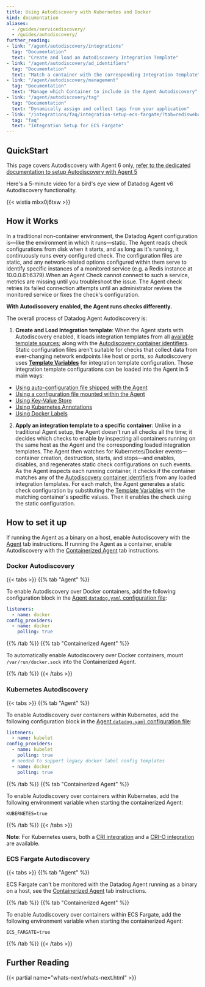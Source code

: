 ```yaml
---
title: Using Autodiscovery with Kubernetes and Docker
kind: documentation
aliases:
  - /guides/servicediscovery/
  - /guides/autodiscovery/
further_reading:
- link: "/agent/autodiscovery/integrations"
  tag: "Documentation"
  text: "Create and load an Autodiscovery Integration Template"
- link: "/agent/autodiscovery/ad_identifiers"
  tag: "Documentation"
  text: "Match a container with the corresponding Integration Template"
- link: "/agent/autodiscovery/management"
  tag: "Documentation"
  text: "Manage which Container to include in the Agent Autodiscovery"
- link: "/agent/autodiscovery/tag"
  tag: "Documentation"
  text: "Dynamically assign and collect tags from your application"
- link: "/integrations/faq/integration-setup-ecs-fargate/?tab=rediswebui"
  tag: "faq"
  text: "Integration Setup for ECS Fargate"
---
```


## QuickStart

This page covers Autodiscovery with Agent 6 only, [refer to the dedicated documentation to setup Autodiscovery with Agent 5][1]

Here's a 5-minute video for a bird's eye view of Datadog Agent v6 Autodiscovery functionality.

{{< wistia mlxx0j6txw >}}

## How it Works

In a traditional non-container environment, the Datadog Agent configuration is&mdash;like the environment in which it runs&mdash;static. The Agent reads check configurations from disk when it starts, and as long as it's running, it continuously runs every configured check.
The configuration files are static, and any network-related options configured within them serve to identify specific instances of a monitored service (e.g. a Redis instance at 10.0.0.61:6379).When an Agent Check cannot connect to such a service, metrics are missing until you troubleshoot the issue. The Agent check retries its failed connection attempts until an administrator revives the monitored service or fixes the check's configuration.

**With Autodiscovery enabled, the Agent runs checks differently.**

The overall process of Datadog Agent Autodiscovery is:

1. **Create and Load Integration template**: When the Agent starts with Autodiscovery enabled, it loads integration templates from all [available template sources][2]; along with the [Autodiscovery container identifiers][3]. Static configuration files aren't suitable for checks that collect data from ever-changing network endpoints like host or ports, so Autodiscovery uses [**Template Variables**][4] for integration template configuration. Those integration template configurations can be loaded into the Agent in 5 main ways:

  * [Using auto-configuration file shipped with the Agent][5]
  * [Using a configuration file mounted within the Agent][6]
  * [Using Key-Value Store][7]
  * [Using Kubernetes Annotations][8]
  * [Using Docker Labels][9]

2. **Apply an integration template to a specific container**: Unlike in a traditional Agent setup, the Agent doesn't run all checks all the time; it decides which checks to enable by inspecting all containers running on the same host as the Agent and the corresponding loaded integration templates. The Agent then watches for Kubernetes/Docker events&mdash;container creation, destruction, starts, and stops&mdash;and enables, disables, and regenerates static check configurations on such events. As the Agent inspects each running container, it checks if the container matches any of the [Autodiscovery container identifiers][3] from any loaded integration templates. For each match, the Agent generates a static check configuration by substituting the [Template Variables][10] with the matching container's specific values. Then it enables the check using the static configuration.

## How to set it up

If running the Agent as a binary on a host, enable Autodiscovery with the [Agent](?tab=agent) tab instructions. If running the Agent as a container, enable Autodiscovery with the [Containerized Agent](?tab=containerizedagent) tab instructions.

### Docker Autodiscovery

{{< tabs >}}
{{% tab "Agent" %}}

To enable Autodiscovery over Docker containers, add the following configuration block in the [Agent `datadog.yaml` configuration file][1]:

```yaml
listeners:
  - name: docker
config_providers:
  - name: docker
    polling: true
```

[1]: /agent/guide/agent-configuration-files/#agent-main-configuration-file
{{% /tab %}}
{{% tab "Containerized Agent" %}}

To automatically enable Autodiscovery over Docker containers, mount `/var/run/docker.sock` into the Containerized Agent.

{{% /tab %}}
{{< /tabs >}}

### Kubernetes Autodiscovery

{{< tabs >}}
{{% tab "Agent" %}}

To enable Autodiscovery over containers within Kubernetes, add the following configuration block in the [Agent `datadog.yaml` configuration file][1]:

```yaml
listeners:
  - name: kubelet
config_providers:
  - name: kubelet
    polling: true
  # needed to support legacy docker label config templates
  - name: docker
    polling: true
```

[1]: /agent/guide/agent-configuration-files/#agent-main-configuration-file
{{% /tab %}}
{{% tab "Containerized Agent" %}}

To enable Autodiscovery over containers within Kubernetes, add the following environment variable when starting the containerized Agent:

```
KUBERNETES=true
```

{{% /tab %}}
{{< /tabs >}}

**Note**: For Kubernetes users, both a [CRI integration][11] and a [CRI-O integration][12] are available.

### ECS Fargate Autodiscovery

{{< tabs >}}
{{% tab "Agent" %}}

ECS Fargate can't be monitored with the Datadog Agent running as a binary on a host, see the [Containerized Agent](?tab=containerizedagent#ecs-fargate-autodiscovery) tab instructions.

{{% /tab %}}
{{% tab "Containerized Agent" %}}

To enable Autodiscovery over containers within ECS Fargate, add the following environment variable when starting the containerized Agent:

```
ECS_FARGATE=true
```

{{% /tab %}}
{{< /tabs >}}

## Further Reading

{{< partial name="whats-next/whats-next.html" >}}

[1]: /agent/faq/agent-5-autodiscovery
[2]: /agent/autodiscovery/integrations
[3]: /agent/autodiscovery/ad_identifiers
[4]: /agent/autodiscovery/template_variables
[5]: /agent/autodiscovery/auto_conf
[6]: /agent/autodiscovery/integrations/?tab=file#configuration
[7]: /agent/autodiscovery/integrations/?tab=keyvaluestore#configuration
[8]: /agent/autodiscovery/integrations/?tab=kubernetespodannotations#configuration
[9]: /agent/autodiscovery/integrations/?tab=dockerlabel#configuration
[10]: /agent/autodiscovery/template_variables
[11]: /integrations/cri
[12]: /integrations/crio
